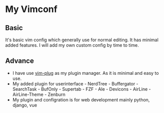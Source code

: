 
# My Vimconf


## Basic

It's basic vim config which generally use for normal editing. It has minimal added features.
I will add my own custom config by time to time.

## Advance

* I have use [vim-plug](https://github.com/junegunn/vim-plug) as my plugin manager. As it is minimal and easy to use.
* My added plugin for userinterface
                - NerdTree
                - Buffergator
                - SearchTask
                - BufOnly
                - Supertab
                - FZF
                - Ale
                - Devicons
                - AirLine
                - AirLine-Theme
                - Zenburn
* My plugin and configration is for web development mainly python, django, vue
